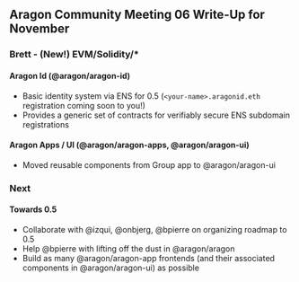 ## Aragon Community Meeting 06 Write-Up for November

### Brett - (New!) EVM/Solidity/\*

#### Aragon Id (@aragon/aragon-id)
- Basic identity system via ENS for 0.5 (`<your-name>.aragonid.eth` registration coming soon to you!)
- Provides a generic set of contracts for verifiably secure ENS subdomain registrations

#### Aragon Apps / UI (@aragon/aragon-apps, @aragon/aragon-ui)
- Moved reusable components from Group app to @aragon/aragon-ui

### Next

#### Towards 0.5
- Collaborate with @izqui, @onbjerg, @bpierre on organizing roadmap to 0.5
- Help @bpierre with lifting off the dust in @aragon/aragon
- Build as many @aragon/aragon-app frontends (and their associated components in @aragon/aragon-ui) as possible
